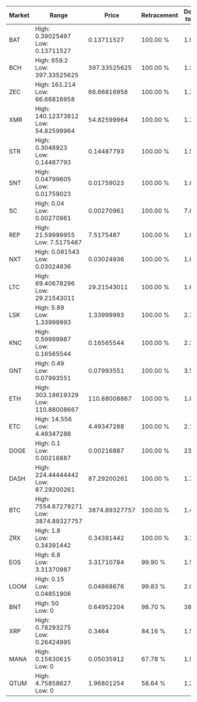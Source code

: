 | Market | Range | Price| Retracement | Doubles to 50% |
| --- | --- | --- | --- | --- |
| BAT | High: 0.39025497<br />Low: 0.13711527 | 0.13711527 | 100.00 % | 1.92 |
| BCH | High: 659.2<br />Low: 397.33525625 | 397.33525625 | 100.00 % | 1.33 |
| ZEC | High: 161.214<br />Low: 66.66816958 | 66.66816958 | 100.00 % | 1.71 |
| XMR | High: 140.12373812<br />Low: 54.82599964 | 54.82599964 | 100.00 % | 1.78 |
| STR | High: 0.3048923<br />Low: 0.14487793 | 0.14487793 | 100.00 % | 1.55 |
| SNT | High: 0.04799605<br />Low: 0.01759023 | 0.01759023 | 100.00 % | 1.86 |
| SC | High: 0.04<br />Low: 0.00270961 | 0.00270961 | 100.00 % | 7.88 |
| REP | High: 21.59999955<br />Low: 7.5175487 | 7.5175487 | 100.00 % | 1.94 |
| NXT | High: 0.081543<br />Low: 0.03024936 | 0.03024936 | 100.00 % | 1.85 |
| LTC | High: 69.40678296<br />Low: 29.21543011 | 29.21543011 | 100.00 % | 1.69 |
| LSK | High: 5.89<br />Low: 1.33999993 | 1.33999993 | 100.00 % | 2.70 |
| KNC | High: 0.59999987<br />Low: 0.16565544 | 0.16565544 | 100.00 % | 2.31 |
| GNT | High: 0.49<br />Low: 0.07993551 | 0.07993551 | 100.00 % | 3.56 |
| ETH | High: 303.18619329<br />Low: 110.88008667 | 110.88008667 | 100.00 % | 1.87 |
| ETC | High: 14.556<br />Low: 4.49347288 | 4.49347288 | 100.00 % | 2.12 |
| DOGE | High: 0.1<br />Low: 0.00216887 | 0.00216887 | 100.00 % | 23.55 |
| DASH | High: 224.44444442<br />Low: 87.29200261 | 87.29200261 | 100.00 % | 1.79 |
| BTC | High: 7554.67279271<br />Low: 3874.89327757 | 3874.89327757 | 100.00 % | 1.47 |
| ZRX | High: 1.8<br />Low: 0.34391442 | 0.34391442 | 100.00 % | 3.12 |
| EOS | High: 6.8<br />Low: 3.31370987 | 3.31710784 | 99.90 % | 1.52 |
| LOOM | High: 0.15<br />Low: 0.04851906 | 0.04868676 | 99.83 % | 2.04 |
| BNT | High: 50<br />Low: 0 | 0.64952204 | 98.70 % | 38.49 |
| XRP | High: 0.78293275<br />Low: 0.26424995 | 0.3464 | 84.16 % | 1.51 |
| MANA | High: 0.15630615<br />Low: 0 | 0.05035912 | 67.78 % | 1.55 |
| QTUM | High: 4.75858627<br />Low: 0 | 1.96801254 | 58.64 % | 1.21 |
